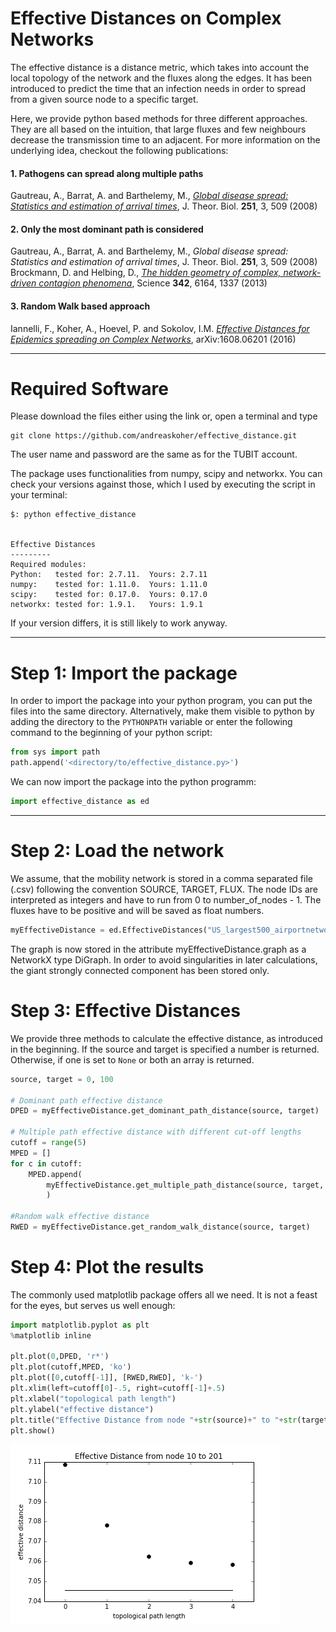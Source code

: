 
# Effective Distances on Complex Networks

The effective distance is a distance metric, which takes into account the local topology of the network and the fluxes along the edges. It has been introduced to predict the time that an infection needs in order to spread from a given source node to a specific target.

Here, we provide python based methods for three different approaches. They are all based on the intuition, that large fluxes and few neighbours decrease the transmission time to an adjacent. For more information on the underlying idea, checkout the following publications:

#### 1. Pathogens can spread along multiple paths
Gautreau, A., Barrat, A. and Barthelemy, M., [_Global disease spread: Statistics and estimation of arrival times_](https://arxiv.org/abs/0801.1846), J. Theor. Biol. __251__, 3, 509 (2008)

#### 2. Only the most dominant path is considered
Gautreau, A., Barrat, A. and Barthelemy, M., _Global disease spread: Statistics and estimation of arrival times_, J. Theor. Biol. __251__, 3, 509 (2008)  
Brockmann, D. and Helbing, D., [_The hidden geometry of complex, network-driven contagion phenomena_](http://science.sciencemag.org/content/342/6164/1337), Science __342__, 6164, 1337 (2013)

#### 3. Random Walk based approach
Iannelli, F., Koher, A., Hoevel, P. and Sokolov, I.M. [_Effective Distances for Epidemics spreading on Complex Networks_](https://arxiv.org/abs/1608.06201), arXiv:1608.06201 (2016)

---
# Required Software

Please download the files either using the link or, open a terminal and type

```
git clone https://github.com/andreaskoher/effective_distance.git
```
The user name and password are the same as for the TUBIT account.

The package uses functionalities from numpy, scipy and networkx. You can check your versions against those, which I used by executing the script in your terminal:

```
$: python effective_distance


Effective Distances
---------
Required modules:
Python:   tested for: 2.7.11.  Yours: 2.7.11
numpy:    tested for: 1.11.0.  Yours: 1.11.0
scipy:    tested for: 0.17.0.  Yours: 0.17.0
networkx: tested for: 1.9.1.   Yours: 1.9.1
```

If your version differs, it is still likely to work anyway.

---
# Step 1: Import the package

In order to import the package into your python program, you can put the files into the same directory.
Alternatively, make them visible to python by adding the directory to the `PYTHONPATH` variable or enter the following command to the beginning of your python script: 
```python
from sys import path
path.append('<directory/to/effective_distance.py>')
```
We can now import the package into the python programm:
```python
import effective_distance as ed
```

---
# Step 2: Load the network


We assume, that the mobility network is stored in a comma separated file (.csv) following the convention SOURCE, TARGET, FLUX. The node IDs are interpreted as integers and have to run from 0 to number_of_nodes - 1. The fluxes have to be positive and will be saved as float numbers.
```python
myEffectiveDistance = ed.EffectiveDistances("US_largest500_airportnetwork.csv")
```
The graph is now stored in the attribute myEffectiveDistance.graph as a NetworkX type DiGraph. In order to avoid singularities in later calculations, the giant strongly connected component has been stored only.

# Step 3: Effective Distances

We provide three methods to calculate the effective distance, as introduced in the beginning. If the source and target is specified a number is returned. Otherwise, if one is set to `None` or both an array is returned.

```python
source, target = 0, 100

# Dominant path effective distance
DPED = myEffectiveDistance.get_dominant_path_distance(source, target)

# Multiple path effective distance with different cut-off lengths
cutoff = range(5)
MPED = []
for c in cutoff:
    MPED.append(
        myEffectiveDistance.get_multiple_path_distance(source, target, cutoff=c) #ATTENTION: source = target = None can take a couple of days... So you better enjoy a long weekend now.
        )

#Random walk effective distance
RWED = myEffectiveDistance.get_random_walk_distance(source, target)
```

# Step 4: Plot the results

The commonly used matplotlib package offers all we need. It is not a feast for the eyes, but serves us well enough:

```python
import matplotlib.pyplot as plt
%matplotlib inline

plt.plot(0,DPED, 'r*')
plt.plot(cutoff,MPED, 'ko')
plt.plot([0,cutoff[-1]], [RWED,RWED], 'k-')
plt.xlim(left=cutoff[0]-.5, right=cutoff[-1]+.5)
plt.xlabel("topological path length")
plt.ylabel("effective distance")
plt.title("Effective Distance from node "+str(source)+" to "+str(target))
plt.show()
```

<img src="effective_distances.png" alt="some_text"> 
